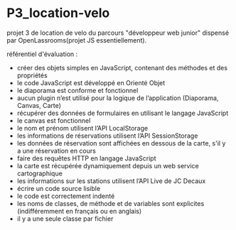 # P3_location-velo

projet 3 de location de velo du parcours "développeur web junior" dispensé par OpenLassrooms(projet JS essentiellement).

référentiel d'évaluation :

- créer des objets simples en JavaScript, contenant des méthodes et des propriétés
- le code JavaScript est développé en Orienté Objet
- le diaporama est conforme et fonctionnel
- aucun plugin n’est utilisé pour la logique de l’application (Diaporama, Canvas, Carte)
- récupérer des données de formulaires en utilisant le langage JavaScript
- le canvas est fonctionnel
- le nom et prénom utilisent l’API LocalStorage
- les informations de réservations utilisent l’API SessionStorage
- les données de réservation sont affichées en dessous de la carte, s'il y a une réservation en cours
- faire des requêtes HTTP en langage JavaScript
- la carte est récupérée dynamiquement depuis un web service cartographique
- les informations sur les stations utilisent l’API Live de JC Decaux
- écrire un code source lisible
- le code est correctement indenté
- les noms de classes, de méthode et de variables sont explicites (indifféremment en français ou en anglais)
- il y a une seule classe par fichier
